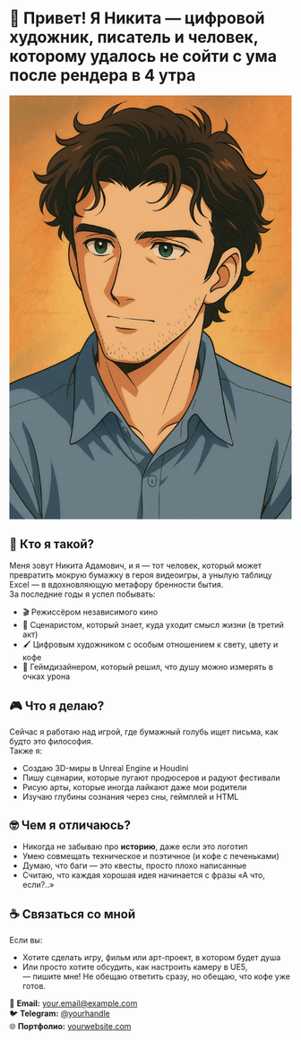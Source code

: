 # 👋 Привет! Я Никита — цифровой художник, писатель и человек, которому удалось не сойти с ума после рендера в 4 утра

![Моё фото](img/About_Me.png)


## 🧠 Кто я такой?

Меня зовут Никита Адамович, и я — тот человек, который может превратить мокрую бумажку в героя видеоигры, а унылую таблицу Excel — в вдохновляющую метафору бренности бытия.  
За последние годы я успел побывать:

- 🎬 Режиссёром независимого кино  
- 📜 Сценаристом, который знает, куда уходит смысл жизни (в третий акт)  
- 🖌️ Цифровым художником с особым отношением к свету, цвету и кофе  
- 🧩 Геймдизайнером, который решил, что душу можно измерять в очках урона  

## 🎮 Что я делаю?

Сейчас я работаю над игрой, где бумажный голубь ищет письма, как будто это философия.  
Также я:

- Создаю 3D-миры в Unreal Engine и Houdini  
- Пишу сценарии, которые пугают продюсеров и радуют фестивали  
- Рисую арты, которые иногда лайкают даже мои родители  
- Изучаю глубины сознания через сны, геймплей и HTML  

## 🤓 Чем я отличаюсь?

- Никогда не забываю про **историю**, даже если это логотип  
- Умею совмещать техническое и поэтичное (и кофе с печеньками)  
- Думаю, что баги — это квесты, просто плохо написанные  
- Считаю, что каждая хорошая идея начинается с фразы «А что, если?..»

## ☕ Связаться со мной

Если вы:

- Хотите сделать игру, фильм или арт-проект, в котором будет душа  
- Или просто хотите обсудить, как настроить камеру в UE5,  
— пишите мне! Не обещаю ответить сразу, но обещаю, что кофе уже готов.

📧 **Email:** your.email@example.com  
🐦 **Telegram:** [@yourhandle](https://t.me/yourhandle)  
🌐 **Портфолио:** [yourwebsite.com](https://yourwebsite.com)